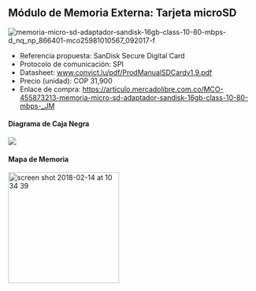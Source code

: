 ## Módulo de Memoria Externa: Tarjeta microSD

![memoria-micro-sd-adaptador-sandisk-16gb-class-10-80-mbps-d_nq_np_866401-mco25981010567_092017-f](https://user-images.githubusercontent.com/24497588/36212380-cd444398-1171-11e8-97d6-ff779ff8f71b.jpg)
 
* Referencia propuesta: SanDisk Secure Digital Card
* Protocolo de comunicación: SPI
* Datasheet: www.convict.lu/pdf/ProdManualSDCardv1.9.pdf
* Precio (unidad): COP 31,900
* Enlace de compra: https://articulo.mercadolibre.com.co/MCO-455873213-memoria-micro-sd-adaptador-sandisk-16gb-class-10-80-mbps-_JM

#### Diagrama de Caja Negra

![](https://github.com/ltherreraro/CubeRubik/blob/master/HW/04GRUPO4/03document/Captura%20de%20pantalla%202018-02-14%20a%20la(s)%2012.02.32%20a.m..png)

#### Mapa de Memoria

<img width="225" alt="screen shot 2018-02-14 at 10 34 39" src="https://user-images.githubusercontent.com/24497588/36212864-1628a666-1173-11e8-86b5-c521b2043811.png">

